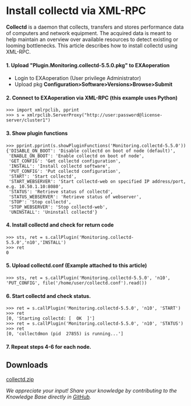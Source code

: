 # Install collectd via XML-RPC 
**Collectd** is a daemon that collects, transfers and stores performance data of computers and network equipment. The acquired data is meant to help maintain an overview over available resources to detect existing or looming bottlenecks. This article describes how to install collectd using XML-RPC.

#### 1. Upload "Plugin.Monitoring.collectd-5.5.0.pkg" to EXAoperation

* Login to EXAoperation (User privilege Administrator)
* Upload pkg **Configuration>Software>Versions>Browse>Submit**

#### 2. Connect to EXAoperation via XML-RPC (this example uses Python)


```
>>> import xmlrpclib, pprint 
>>> s = xmlrpclib.ServerProxy("http://user:password@license-server/cluster1") 
```
#### 3. Show plugin functions


```
>>> pprint.pprint(s.showPluginFunctions('Monitoring.collectd-5.5.0'))
{'DISABLE_ON_BOOT': 'Disable collectd on boot of node (default)',
 'ENABLE_ON_BOOT': 'Enable collectd on boot of node',
 'GET_CONFIG': 'Get collectd configuration',
 'INSTALL': 'Install collectd software',
 'PUT_CONFIG': 'Put collectd configuration',
 'START': 'Start collectd',
 'START_WEBSERVER': 'Start collectd-web on specified IP address/port, e.g. 10.50.1.10:8080',
 'STATUS': 'Retrieve status of collectd',
 'STATUS_WEBSERVER': 'Retrieve status of webserver',
 'STOP': 'Stop collectd',
 'STOP_WEBSERVER': 'Stop collectd-web',
 'UNINSTALL': 'Uninstall collectd'}
```
#### 4. Install collectd and check for return code


```
>>> sts, ret = s.callPlugin('Monitoring.collectd-5.5.0','n10','INSTALL')
>>> ret
0
```
#### 5. Upload collectd.conf (Example attached to this article)


```
>>> sts, ret = s.callPlugin('Monitoring.collectd-5.5.0', 'n10', 'PUT_CONFIG', file('/home/user/collectd.conf').read()) 
```
#### 6. Start collectd and check status.


```
>>> ret = s.callPlugin('Monitoring.collectd-5.5.0', 'n10', 'START')
>>> ret
[0, 'Starting collectd: [  OK  ]']
>>> ret = s.callPlugin('Monitoring.collectd-5.5.0', 'n10', 'STATUS')
>>> ret
[0, 'collectdmon (pid  27855) is running...']
```
#### 7. Repeat steps 4-6 for each node.

## Downloads
[collectd.zip](https://github.com/exasol/Public-Knowledgebase/files/9920847/collectd.zip)

*We appreciate your input! Share your knowledge by contributing to the Knowledge Base directly in [GitHub](https://github.com/exasol/public-knowledgebase).* 